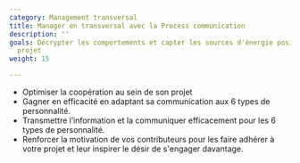 ```yaml
---
category: Management transversal
title: Manager en transversal avec la Process communication
description: ''
goals: Décrypter les comportements et capter les sources d'énergie positive dans un
  projet
weight: 15

---
```

*  Optimiser la coopération au sein de son projet
* Gagner en efficacité en adaptant sa communication aux 6 types de personnalité.
* Transmettre l’information et la communiquer efficacement pour les 6 types de personnalité.
* Renforcer la motivation de vos contributeurs pour les faire adhérer à votre projet et leur inspirer le désir de s'engager davantage.